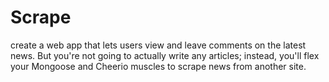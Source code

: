 # Scrape
 create a web app that lets users view and leave comments on the latest news. But you're not going to actually write any articles; instead, you'll flex your Mongoose and Cheerio muscles to scrape news from another site.
